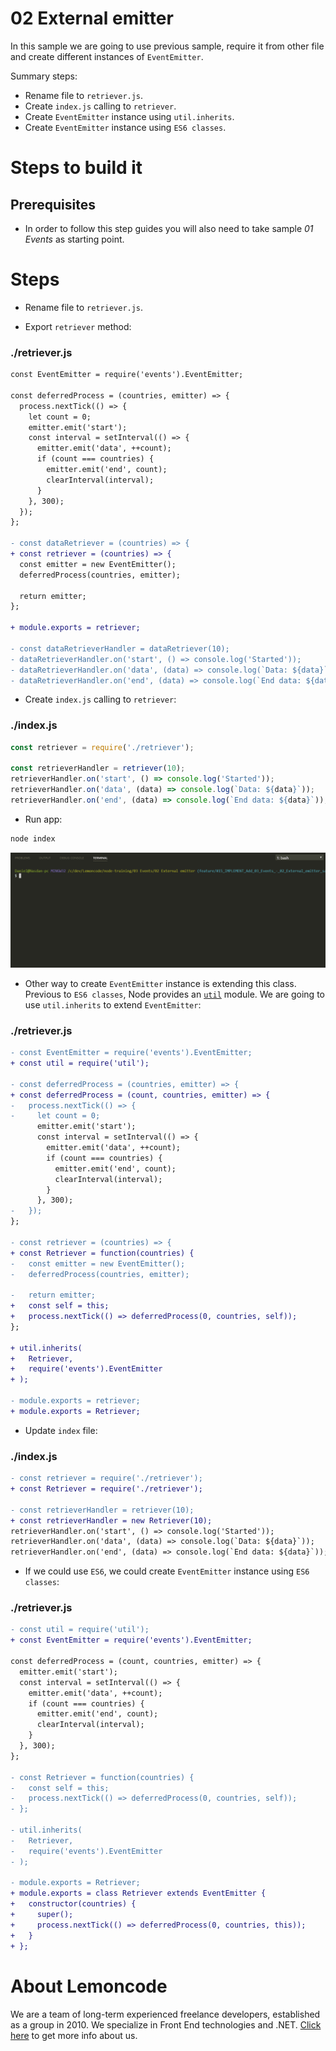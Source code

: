 # 02 External emitter

In this sample we are going to use previous sample, require it from other file and create different instances of `EventEmitter`.


Summary steps:

- Rename file to `retriever.js`.
- Create `index.js` calling to `retriever`.
- Create `EventEmitter` instance using `util.inherits`.
- Create `EventEmitter` instance using `ES6 classes`.

# Steps to build it

## Prerequisites

- In order to follow this step guides you will also need to take sample _01 Events_ as starting point.

# Steps

- Rename file to `retriever.js`.

- Export `retriever` method:

### ./retriever.js

```diff
const EventEmitter = require('events').EventEmitter;

const deferredProcess = (countries, emitter) => {
  process.nextTick(() => {
    let count = 0;
    emitter.emit('start');
    const interval = setInterval(() => {
      emitter.emit('data', ++count);
      if (count === countries) {
        emitter.emit('end', count);
        clearInterval(interval);
      }
    }, 300);
  });
};

- const dataRetriever = (countries) => {
+ const retriever = (countries) => {
  const emitter = new EventEmitter();
  deferredProcess(countries, emitter);

  return emitter;
};

+ module.exports = retriever;

- const dataRetrieverHandler = dataRetriever(10);
- dataRetrieverHandler.on('start', () => console.log('Started'));
- dataRetrieverHandler.on('data', (data) => console.log(`Data: ${data}`));
- dataRetrieverHandler.on('end', (data) => console.log(`End data: ${data}`));

```

- Create `index.js` calling to `retriever`:

### ./index.js

```javascript
const retriever = require('./retriever');

const retrieverHandler = retriever(10);
retrieverHandler.on('start', () => console.log('Started'));
retrieverHandler.on('data', (data) => console.log(`Data: ${data}`));
retrieverHandler.on('end', (data) => console.log(`End data: ${data}`));

```

- Run app:

```bash
node index
```

![extract retriever](../../99%20Resources/03%20Events/02%20External%20emitter/extract%20retriever.gif)

- Other way to create `EventEmitter` instance is extending this class. Previous to `ES6 classes`, Node provides an [`util`](https://nodejs.org/docs/latest-v6.x/api/util.html) module. We are going to use `util.inherits` to extend `EventEmitter`:

### ./retriever.js

```diff
- const EventEmitter = require('events').EventEmitter;
+ const util = require('util');

- const deferredProcess = (countries, emitter) => {
+ const deferredProcess = (count, countries, emitter) => {
-   process.nextTick(() => {
-     let count = 0;
      emitter.emit('start');
      const interval = setInterval(() => {
        emitter.emit('data', ++count);
        if (count === countries) {
          emitter.emit('end', count);
          clearInterval(interval);
        }
      }, 300);
-   });
};

- const retriever = (countries) => {
+ const Retriever = function(countries) {
-   const emitter = new EventEmitter();
-   deferredProcess(countries, emitter);

-   return emitter;
+   const self = this;
+   process.nextTick(() => deferredProcess(0, countries, self));
};

+ util.inherits(
+   Retriever,
+   require('events').EventEmitter
+ );

- module.exports = retriever;
+ module.exports = Retriever;

```

- Update `index` file:

### ./index.js

```diff
- const retriever = require('./retriever');
+ const Retriever = require('./retriever');

- const retrieverHandler = retriever(10);
+ const retrieverHandler = new Retriever(10);
retrieverHandler.on('start', () => console.log('Started'));
retrieverHandler.on('data', (data) => console.log(`Data: ${data}`));
retrieverHandler.on('end', (data) => console.log(`End data: ${data}`));

```

- If we could use `ES6`, we could create `EventEmitter` instance using `ES6 classes`:

### ./retriever.js

```diff
- const util = require('util');
+ const EventEmitter = require('events').EventEmitter;

const deferredProcess = (count, countries, emitter) => {
  emitter.emit('start');
  const interval = setInterval(() => {
    emitter.emit('data', ++count);
    if (count === countries) {
      emitter.emit('end', count);
      clearInterval(interval);
    }
  }, 300);
};

- const Retriever = function(countries) {
-   const self = this;
-   process.nextTick(() => deferredProcess(0, countries, self));
- };

- util.inherits(
-   Retriever,
-   require('events').EventEmitter
- );

- module.exports = Retriever;
+ module.exports = class Retriever extends EventEmitter {
+   constructor(countries) {
+     super();
+     process.nextTick(() => deferredProcess(0, countries, this));
+   }
+ };

```

# About Lemoncode

We are a team of long-term experienced freelance developers, established as a group in 2010.
We specialize in Front End technologies and .NET. [Click here](http://lemoncode.net/services/en/#en-home) to get more info about us.
